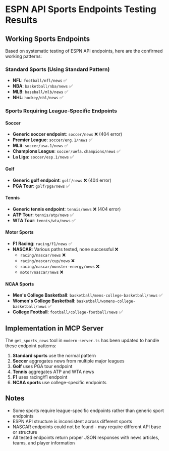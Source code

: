 # ESPN API Sports Endpoints Testing Results

## Working Sports Endpoints

Based on systematic testing of ESPN API endpoints, here are the confirmed working patterns:

### Standard Sports (Using Standard Pattern)
- **NFL**: `football/nfl/news` ✅
- **NBA**: `basketball/nba/news` ✅ 
- **MLB**: `baseball/mlb/news` ✅
- **NHL**: `hockey/nhl/news` ✅

### Sports Requiring League-Specific Endpoints

#### Soccer
- **Generic soccer endpoint**: `soccer/news` ❌ (404 error)
- **Premier League**: `soccer/eng.1/news` ✅
- **MLS**: `soccer/usa.1/news` ✅
- **Champions League**: `soccer/uefa.champions/news` ✅
- **La Liga**: `soccer/esp.1/news` ✅

#### Golf
- **Generic golf endpoint**: `golf/news` ❌ (404 error)
- **PGA Tour**: `golf/pga/news` ✅

#### Tennis
- **Generic tennis endpoint**: `tennis/news` ❌ (404 error)
- **ATP Tour**: `tennis/atp/news` ✅
- **WTA Tour**: `tennis/wta/news` ✅

#### Motor Sports
- **F1 Racing**: `racing/f1/news` ✅
- **NASCAR**: Various paths tested, none successful ❌
  - `racing/nascar/news` ❌
  - `racing/nascar/cup/news` ❌
  - `racing/nascar/monster-energy/news` ❌
  - `motor/nascar/news` ❌

#### NCAA Sports
- **Men's College Basketball**: `basketball/mens-college-basketball/news` ✅
- **Women's College Basketball**: `basketball/womens-college-basketball/news` ✅
- **College Football**: `football/college-football/news` ✅

## Implementation in MCP Server

The `get_sports_news` tool in `modern-server.ts` has been updated to handle these endpoint patterns:

1. **Standard sports** use the normal pattern
2. **Soccer** aggregates news from multiple major leagues
3. **Golf** uses PGA tour endpoint
4. **Tennis** aggregates ATP and WTA news
5. **F1** uses racing/f1 endpoint
6. **NCAA sports** use college-specific endpoints

## Notes

- Some sports require league-specific endpoints rather than generic sport endpoints
- ESPN API structure is inconsistent across different sports
- NASCAR endpoints could not be found - may require different API base or structure
- All tested endpoints return proper JSON responses with news articles, teams, and player information